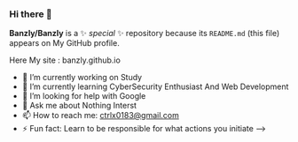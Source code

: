 ### Hi there 👋


**Banzly/Banzly** is a ✨ _special_ ✨ repository because its `README.md` (this file) appears on My GitHub profile.

Here My site : banzly.github.io

- 🔭 I’m currently working on Study
- 🌱 I’m currently learning CyberSecurity Enthusiast And Web Development
- 🤔 I’m looking for help with Google
- 💬 Ask me about Nothing Interst
- 📫 How to reach me: ctrlx0183@gmail.com
- ⚡ Fun fact: Learn to be responsible for what actions you initiate
-->
